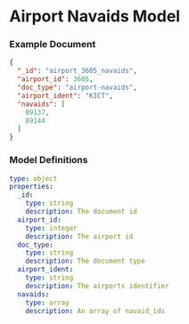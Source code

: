 # Airport Navaids Model

### Example Document

```json
{
  "_id": "airport_3605_navaids",
  "airport_id": 3605,
  "doc_type": "airport-navaids",
  "airport_ident": "KICT",
  "navaids": [
    89137,
    89144
  ]
}
```

### Model Definitions

```yaml
type: object
properties:
  _id:
    type: string
    description: The document id
  airport_id:
    type: integer
    description: The airport id
  doc_type:
    type: string
    description: The document type
  airport_ident:
    type: string
    description: The airports identifier
  navaids:
    type: array
    description: An array of navaid_ids
```

